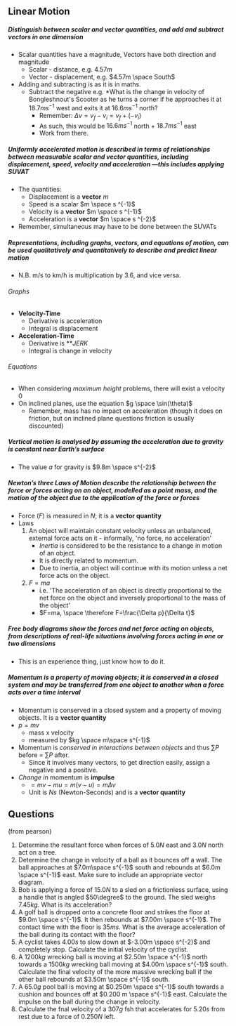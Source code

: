 ## Linear Motion
##### Distinguish between scalar and vector quantities, and add and subtract vectors in one dimension
- Scalar quantities have a magnitude, Vectors have both direction and magnitude
	- Scalar - distance, e.g. $4.57m$
	- Vector - displacement, e.g. $4.57m \space South$
- Adding and subtracting is as it is in maths.
	- Subtract the negative e.g. *What is the change in velocity of Bongleshnout's Scooter as he turns a corner if he approaches it at $18.7ms^{-1}$ west and exits it at $16.6ms^{-1}$ north?
		- Remember: $\Delta v=v_{f}-v_{i}=v_f+(-v_i)$
		- As such, this would be $16.6ms^{-1}$ north + $18.7ms^{-1}$ east
		- Work from there.

##### Uniformly accelerated motion is described in terms of relationships between measurable scalar and vector quantities, including displacement, speed, velocity and acceleration —this includes applying SUVAT
- The quantities:
	- Displacement is a **vector** $m$
	- Speed is a scalar $m \space s ^{-1}$
	- Velocity is a **vector** $m \space s ^{-1}$
	- Acceleration is a **vector** $m \space s ^{-2}$
- Remember, simultaneous may have to be done between the SUVATs

##### Representations, including graphs, vectors, and equations of motion, can be used qualitatively and quantitatively to describe and predict linear motion
- N.B. m/s to km/h is multiplication by 3.6, and vice versa.

###### Graphs
- **Velocity-Time**
	- Derivative is acceleration
	- Integral is displacement
- **Acceleration-Time**
	- Derivative is ***JERK*
	- Integral is change in velocity

###### Equations
- When considering *maximum height* problems, there will exist a velocity $0$
- On inclined planes, use the equation $g \space \sin(\theta)$
	- Remember, mass has no impact on acceleration (though it does on friction, but on inclined plane questions friction is usually discounted)

##### Vertical motion is analysed by assuming the acceleration due to gravity is constant near Earth’s surface
- The value $a$ for gravity is $9.8m \space s^{-2}$

##### Newton’s three Laws of Motion describe the relationship between the force or forces acting on an object, modelled as a point mass, and the motion of the object due to the application of the force or forces
- Force ($F$) is measured in $N$; it is a **vector quantity**
- Laws
	1. An object will maintain constant velocity unless an unbalanced, external force acts on it - informally, 'no force, no acceleration'
		- *Inertia* is considered to be the resistance to a change in motion of an object.
		- It is directly related to momentum.
		- Due to inertia, an object will continue with its motion unless a net force acts on the object.
	2. $F=ma$
		- i.e. 'The acceleration of an object is directly proportional to the net force on the object and inversely proportional to the mass of the object'
		- $F=ma, \space \therefore F=\frac{\Delta p}{\Delta t}$

##### Free body diagrams show the forces and net force acting on objects, from descriptions of real-life situations involving forces acting in one or two dimensions
- This is an experience thing, just know how to do it.

##### Momentum is a property of moving objects; it is conserved in a closed system and may be transferred from one object to another when a force acts over a time interval
- Momentum is conserved in a closed system and a property of moving objects. It is a **vector quantity**
- $p=mv$
	- mass x velocity
	- measured by $kg \space m\space s^{-1}$
- Momentum is *conserved in interactions between objects* and thus  $\sum\limits P$ before = $\sum\limits P$ after.
	- Since it involves many vectors, to get direction easily, assign a negative and a positive.
- *Change in* momentum is **impulse**
	- $=mv-mu=m(v-u)=m\Delta v$
	- Unit is $N s$ (Newton-Seconds) and is a **vector quantity**



## Questions
(from pearson)
1. Determine the resultant force when forces of $5.0N$ east and $3.0N$ north act on a tree.
2. Determine the change in velocity of a ball as it bounces off a wall. The ball approaches at $7.0m\space s^{-1}$ south and rebounds at $6.0m \space s^{-1}$ east. Make sure to include an appropriate vector diagram.
3. Bob is applying a force of $15.0N$ to a sled on a frictionless surface, using a handle that is angled $50\degree$ to the ground. The sled weighs $7.45kg$. What is its acceleration?
4. A golf ball is dropped onto a concrete floor and strikes the floor at $9.0m \space s^{-1}$. It then rebounds at $7.00m \space s^{-1}$. The contact time with the floor is $35ms$. What is the average acceleration of the ball during its contact with the floor?
5. A cyclist takes $4.00s$ to slow down at $-3.00m \space s^{-2}$ and completely stop. Calculate the initial velocity of the cyclist.
6. A $1200kg$ wrecking ball is moving at $2.50m \space s^{-1}$ north towards a $1500kg$ wrecking ball moving at $4.00m \space s^{-1}$ south. Calculate the final velocity of the more massive wrecking ball if the other ball rebounds at $3.50m \space s^{-1}$ south.
7. A $65.0g$ pool ball is moving at $0.250m \space s^{-1}$ south towards a cushion and bounces off at $0.200 m \space s^{-1}$ east. Calculate the impulse on the ball during the change in velocity.
8. Calculate the fnal velocity of a $307g$ fsh that accelerates for $5.20s$ from rest due to a force of $0.250N$ left.